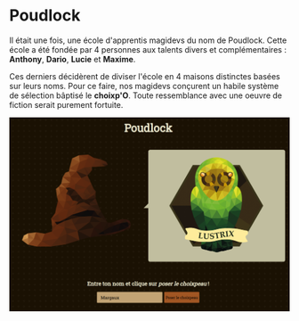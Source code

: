 # Poudlock

Il était une fois, une école d'apprentis magidevs du nom de Poudlock. Cette école a été fondée par 4 personnes aux talents divers et complémentaires : **Anthony**, **Dario**, **Lucie** et **Maxime**.

Ces derniers décidèrent de diviser l'école en 4 maisons distinctes basées sur leurs noms. Pour ce faire, nos magidevs conçurent un habile système de sélection bâptisé le **choixp'O**. Toute ressemblance avec une oeuvre de fiction serait purement fortuite.


![Alt text](screens/capture.png?raw=true "Optional Title")

